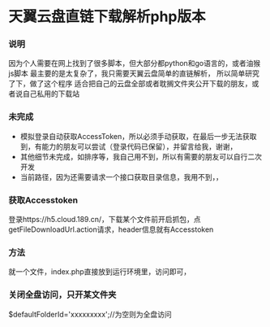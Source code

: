 # 天翼云盘直链下载解析php版本

### 说明
因为个人需要在网上找到了很多脚本，但大部分都python和go语言的，或者油猴js脚本
最主要的是太复杂了，我只需要天翼云盘简单的直链解析，
所以简单研究了下，做了这个程序
适合把自己的云盘全部或者耽搁文件夹公开下载的朋友，或者说自己私用的下载站

### 未完成
- 模拟登录自动获取AccessToken，所以必须手动获取，在最后一步无法获取到，有能力的朋友可以尝试（登录代码已保留），并留言给我，谢谢，
- 其他细节未完成，如排序等，我自己用不到，所以有需要的朋友可以自行二次开发
- 当前路径，因为还需要请求一个接口获取目录信息，我用不到，，

### 获取Accesstoken
登录https://h5.cloud.189.cn/，下载某个文件前开启抓包，点getFileDownloadUrl.action请求，header信息就有Accesstoken

### 方法
就一个文件，index.php直接放到运行环境里，访问即可，

### 关闭全盘访问，只开某文件夹
$defaultFolderId='xxxxxxxxx';//为空则为全盘访问


